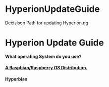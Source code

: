 # HyperionUpdateGuide
 Decisison Path for updating Hyperion.ng



# Hyperion Update Guide


**What operating System do you use?**

#### [A Raspbian/Raspberry OS Distribution.](/txt/raspbian.md#raspbian)

#### Hyperbian


